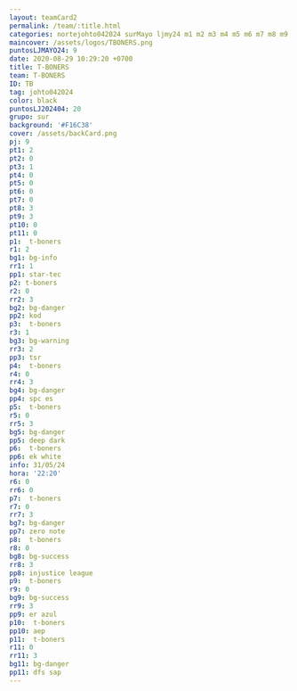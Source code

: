 ```yaml
---
layout: teamCard2
permalink: /team/:title.html
categories: nortejohto042024 surMayo ljmy24 m1 m2 m3 m4 m5 m6 m7 m8 m9 m10 m11
maincover: /assets/logos/TBONERS.png
puntosLJMAYO24: 9
date: 2020-08-29 10:29:20 +0700
title: T-BONERS
team: T-BONERS
ID: TB
tag: johto042024
color: black
puntosLJ202404: 20
grupo: sur
background: '#F16C38'
cover: /assets/backCard.png
pj: 9
pt1: 2
pt2: 0
pt3: 1
pt4: 0
pt5: 0
pt6: 0
pt7: 0
pt8: 3
pt9: 3
pt10: 0
pt11: 0
p1:  t-boners
r1: 2
bg1: bg-info
rr1: 1
pp1: star-tec
p2: t-boners
r2: 0
rr2: 3
bg2: bg-danger
pp2: kod
p3:  t-boners
r3: 1
bg3: bg-warning
rr3: 2
pp3: tsr
p4:  t-boners
r4: 0
rr4: 3
bg4: bg-danger
pp4: spc es
p5:  t-boners
r5: 0
rr5: 3
bg5: bg-danger
pp5: deep dark
p6:  t-boners
pp6: ek white
info: 31/05/24
hora: '22:20'
r6: 0
rr6: 0
p7:  t-boners
r7: 0
rr7: 3
bg7: bg-danger
pp7: zero note
p8:  t-boners
r8: 0
bg8: bg-success
rr8: 3
pp8: injustice league
p9:  t-boners
r9: 0
bg9: bg-success
rr9: 3
pp9: er azul
p10:  t-boners
pp10: aep
p11:  t-boners
r11: 0
rr11: 3
bg11: bg-danger
pp11: dfs sap
---
```



